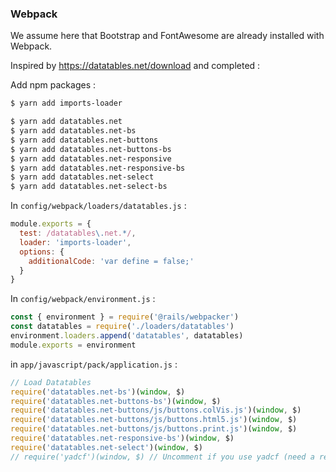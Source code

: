 ### Webpack

We assume here that Bootstrap and FontAwesome are already installed with Webpack.

Inspired by https://datatables.net/download and completed :

Add npm packages :
```sh
$ yarn add imports-loader
```
```sh
$ yarn add datatables.net
$ yarn add datatables.net-bs
$ yarn add datatables.net-buttons
$ yarn add datatables.net-buttons-bs
$ yarn add datatables.net-responsive
$ yarn add datatables.net-responsive-bs
$ yarn add datatables.net-select
$ yarn add datatables.net-select-bs
```

In `config/webpack/loaders/datatables.js` :

```js
module.exports = {
  test: /datatables\.net.*/,
  loader: 'imports-loader',
  options: {
    additionalCode: 'var define = false;'
  }
}
```

In `config/webpack/environment.js` :

```js
const { environment } = require('@rails/webpacker')
const datatables = require('./loaders/datatables')
environment.loaders.append('datatables', datatables)
module.exports = environment
```

in `app/javascript/pack/application.js` :

```js
// Load Datatables
require('datatables.net-bs')(window, $)
require('datatables.net-buttons-bs')(window, $)
require('datatables.net-buttons/js/buttons.colVis.js')(window, $)
require('datatables.net-buttons/js/buttons.html5.js')(window, $)
require('datatables.net-buttons/js/buttons.print.js')(window, $)
require('datatables.net-responsive-bs')(window, $)
require('datatables.net-select')(window, $)
// require('yadcf')(window, $) // Uncomment if you use yadcf (need a recent version of yadcf)
```
